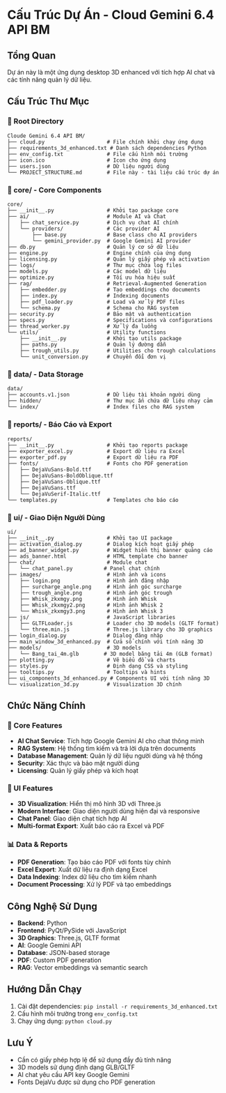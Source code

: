 # Cấu Trúc Dự Án - Cloud Gemini 6.4 API BM

## Tổng Quan
Dự án này là một ứng dụng desktop 3D enhanced với tích hợp AI chat và các tính năng quản lý dữ liệu.

## Cấu Trúc Thư Mục

### 📁 Root Directory
```
Cloude Gemini 6.4 API BM/
├── cloud.py                    # File chính khởi chạy ứng dụng
├── requirements_3d_enhanced.txt # Danh sách dependencies Python
├── env_config.txt              # File cấu hình môi trường
├── icon.ico                    # Icon cho ứng dụng
├── users.json                  # Dữ liệu người dùng
└── PROJECT_STRUCTURE.md        # File này - tài liệu cấu trúc dự án
```

### 📁 core/ - Core Components
```
core/
├── __init__.py                 # Khởi tạo package core
├── ai/                         # Module AI và Chat
│   ├── chat_service.py         # Dịch vụ chat AI chính
│   └── providers/              # Các provider AI
│       ├── base.py             # Base class cho AI providers
│       └── gemini_provider.py  # Google Gemini AI provider
├── db.py                       # Quản lý cơ sở dữ liệu
├── engine.py                   # Engine chính của ứng dụng
├── licensing.py                # Quản lý giấy phép và activation
├── logs/                       # Thư mục chứa log files
├── models.py                   # Các model dữ liệu
├── optimize.py                 # Tối ưu hóa hiệu suất
├── rag/                        # Retrieval-Augmented Generation
│   ├── embedder.py             # Tạo embeddings cho documents
│   ├── index.py                # Indexing documents
│   ├── pdf_loader.py           # Load và xử lý PDF files
│   └── schema.py               # Schema cho RAG system
├── security.py                 # Bảo mật và authentication
├── specs.py                    # Specifications và configurations
├── thread_worker.py            # Xử lý đa luồng
└── utils/                      # Utility functions
    ├── __init__.py             # Khởi tạo utils package
    ├── paths.py                # Quản lý đường dẫn
    ├── trough_utils.py         # Utilities cho trough calculations
    └── unit_conversion.py      # Chuyển đổi đơn vị
```

### 📁 data/ - Data Storage
```
data/
├── accounts.v1.json            # Dữ liệu tài khoản người dùng
├── hidden/                     # Thư mục ẩn chứa dữ liệu nhạy cảm
└── index/                      # Index files cho RAG system
```

### 📁 reports/ - Báo Cáo và Export
```
reports/
├── __init__.py                 # Khởi tạo reports package
├── exporter_excel.py           # Export dữ liệu ra Excel
├── exporter_pdf.py             # Export dữ liệu ra PDF
├── fonts/                      # Fonts cho PDF generation
│   ├── DejaVuSans-Bold.ttf
│   ├── DejaVuSans-BoldOblique.ttf
│   ├── DejaVuSans-Oblique.ttf
│   ├── DejaVuSans.ttf
│   └── DejaVuSerif-Italic.ttf
└── templates.py                # Templates cho báo cáo
```

### 📁 ui/ - Giao Diện Người Dùng
```
ui/
├── __init__.py                 # Khởi tạo UI package
├── activation_dialog.py        # Dialog kích hoạt giấy phép
├── ad_banner_widget.py         # Widget hiển thị banner quảng cáo
├── ads_banner.html             # HTML template cho banner
├── chat/                       # Module chat
│   └── chat_panel.py          # Panel chat chính
├── images/                     # Hình ảnh và icons
│   ├── login.png               # Hình ảnh đăng nhập
│   ├── surcharge_angle.png     # Hình ảnh góc surcharge
│   ├── trough_angle.png        # Hình ảnh góc trough
│   ├── Whisk_zkxmgy.png        # Hình ảnh Whisk
│   ├── Whisk_zkxmgy2.png       # Hình ảnh Whisk 2
│   └── Whisk_zkxmgy3.png       # Hình ảnh Whisk 3
├── js/                         # JavaScript libraries
│   ├── GLTFLoader.js           # Loader cho 3D models (GLTF format)
│   └── three.min.js            # Three.js library cho 3D graphics
├── login_dialog.py             # Dialog đăng nhập
├── main_window_3d_enhanced.py  # Cửa sổ chính với tính năng 3D
├── models/                     # 3D models
│   └── Bang_tai_4m.glb        # 3D model băng tải 4m (GLB format)
├── plotting.py                 # Vẽ biểu đồ và charts
├── styles.py                   # Định dạng CSS và styling
├── tooltips.py                 # Tooltips và hints
├── ui_components_3d_enhanced.py # Components UI với tính năng 3D
└── visualization_3d.py         # Visualization 3D chính
```

## Chức Năng Chính

### 🔧 Core Features
- **AI Chat Service**: Tích hợp Google Gemini AI cho chat thông minh
- **RAG System**: Hệ thống tìm kiếm và trả lời dựa trên documents
- **Database Management**: Quản lý dữ liệu người dùng và hệ thống
- **Security**: Xác thực và bảo mật người dùng
- **Licensing**: Quản lý giấy phép và kích hoạt

### 🎨 UI Features
- **3D Visualization**: Hiển thị mô hình 3D với Three.js
- **Modern Interface**: Giao diện người dùng hiện đại và responsive
- **Chat Panel**: Giao diện chat tích hợp AI
- **Multi-format Export**: Xuất báo cáo ra Excel và PDF

### 📊 Data & Reports
- **PDF Generation**: Tạo báo cáo PDF với fonts tùy chỉnh
- **Excel Export**: Xuất dữ liệu ra định dạng Excel
- **Data Indexing**: Index dữ liệu cho tìm kiếm nhanh
- **Document Processing**: Xử lý PDF và tạo embeddings

## Công Nghệ Sử Dụng

- **Backend**: Python
- **Frontend**: PyQt/PySide với JavaScript
- **3D Graphics**: Three.js, GLTF format
- **AI**: Google Gemini API
- **Database**: JSON-based storage
- **PDF**: Custom PDF generation
- **RAG**: Vector embeddings và semantic search

## Hướng Dẫn Chạy

1. Cài đặt dependencies: `pip install -r requirements_3d_enhanced.txt`
2. Cấu hình môi trường trong `env_config.txt`
3. Chạy ứng dụng: `python cloud.py`

## Lưu Ý

- Cần có giấy phép hợp lệ để sử dụng đầy đủ tính năng
- 3D models sử dụng định dạng GLB/GLTF
- AI chat yêu cầu API key Google Gemini
- Fonts DejaVu được sử dụng cho PDF generation


